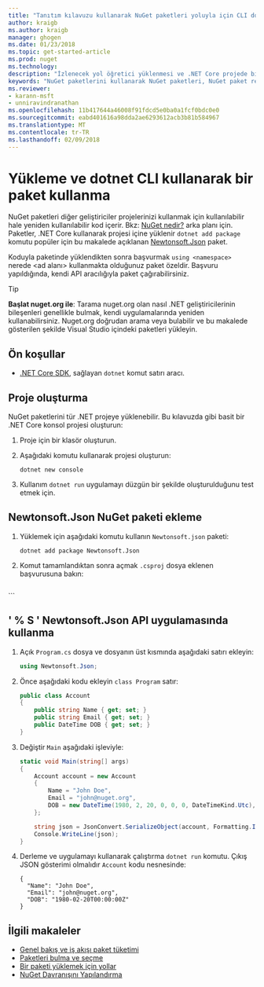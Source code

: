 ```yaml
---
title: "Tanıtım kılavuzu kullanarak NuGet paketleri yoluyla için CLI dotnet | Microsoft Docs"
author: kraigb
ms.author: kraigb
manager: ghogen
ms.date: 01/23/2018
ms.topic: get-started-article
ms.prod: nuget
ms.technology: 
description: "İzlenecek yol öğretici yüklenmesi ve .NET Core projede bir NuGet paketi kullanarak işleme."
keywords: "NuGet paketlerini kullanarak NuGet paketleri, NuGet paket referanslarını yükleme NuGet, NuGet paketi tüketim yükleyin"
ms.reviewer:
- karann-msft
- unniravindranathan
ms.openlocfilehash: 11b417644a46008f91fdcd5e0ba0a1fcf0bdc0e0
ms.sourcegitcommit: eabd401616a98dda2ae6293612acb3b81b584967
ms.translationtype: MT
ms.contentlocale: tr-TR
ms.lasthandoff: 02/09/2018
---
```

# <a name="install-and-use-a-package-using-the-dotnet-cli"></a>Yükleme ve dotnet CLI kullanarak bir paket kullanma

NuGet paketleri diğer geliştiriciler projelerinizi kullanmak için kullanılabilir hale yeniden kullanılabilir kod içerir. Bkz: [NuGet nedir?](../What-is-NuGet.md) arka planı için. Paketler, .NET Core kullanarak projesi içine yüklenir `dotnet add package` komutu popüler için bu makalede açıklanan [Newtonsoft.Json](https://www.nuget.org/packages/Newtonsoft.Json/) paket.

Koduyla paketinde yüklendikten sonra başvurmak `using <namespace>` nerede \<ad alanı\> kullanmakta olduğunuz paket özeldir. Başvuru yapıldığında, kendi API aracılığıyla paket çağırabilirsiniz.

> [!Tip]
> **Başlat nuget.org ile**: Tarama nuget.org olan nasıl .NET geliştiricilerinin bileşenleri genellikle bulmak, kendi uygulamalarında yeniden kullanabilirsiniz. Nuget.org doğrudan arama veya bulabilir ve bu makalede gösterilen şekilde Visual Studio içindeki paketleri yükleyin.

## <a name="pre-requisites"></a>Ön koşullar

- [.NET Core SDK](https://www.microsoft.com/net/download/), sağlayan `dotnet` komut satırı aracı.

## <a name="create-a-project"></a>Proje oluşturma

NuGet paketlerini tür .NET projeye yüklenebilir. Bu kılavuzda gibi basit bir .NET Core konsol projesi oluşturun:

1. Proje için bir klasör oluşturun.

1. Aşağıdaki komutu kullanarak projesi oluşturun:

    ```cli
    dotnet new console
    ```

1. Kullanım `dotnet run` uygulamayı düzgün bir şekilde oluşturulduğunu test etmek için.

## <a name="add-the-newtonsoftjson-nuget-package"></a>Newtonsoft.Json NuGet paketi ekleme

1. Yüklemek için aşağıdaki komutu kullanın `Newtonsoft.json` paketi:

    ```cli
    dotnet add package Newtonsoft.Json
    ```

1. Komut tamamlandıktan sonra açmak `.csproj` dosya eklenen başvurusuna bakın:

    ```xml
  <ItemGroup>
    <PackageReference Include="Newtonsoft.Json" Version="10.0.3" />
  </ItemGroup>
    ```

## <a name="use-the-newtonsoftjson-api-in-the-app"></a>' % S ' Newtonsoft.Json API uygulamasında kullanma

1. Açık `Program.cs` dosya ve dosyanın üst kısmında aşağıdaki satırı ekleyin:

    ```cs
    using Newtonsoft.Json;
    ```

1. Önce aşağıdaki kodu ekleyin `class Program` satır:

    ```cs
    public class Account
    {
        public string Name { get; set; }
        public string Email { get; set; }
        public DateTime DOB { get; set; }
    }
    ```

1. Değiştir `Main` aşağıdaki işleviyle:

    ```cs
    static void Main(string[] args)
    {
        Account account = new Account
        {
            Name = "John Doe",
            Email = "john@nuget.org",
            DOB = new DateTime(1980, 2, 20, 0, 0, 0, DateTimeKind.Utc),
        };

        string json = JsonConvert.SerializeObject(account, Formatting.Indented);
        Console.WriteLine(json);
    }
    ```

1. Derleme ve uygulamayı kullanarak çalıştırma `dotnet run` komutu. Çıkış JSON gösterimi olmalıdır `Account` kodu nesnesinde:

    ```output
    {
      "Name": "John Doe",
      "Email": "john@nuget.org",
      "DOB": "1980-02-20T00:00:00Z"
    }
    ```

## <a name="related-articles"></a>İlgili makaleler

- [Genel bakış ve iş akışı paket tüketimi](../consume-packages/overview-and-workflow.md)
- [Paketleri bulma ve seçme](../consume-packages/finding-and-choosing-packages.md)
- [Bir paketi yüklemek için yollar](../consume-packages/ways-to-install-a-package.md)
- [NuGet Davranışını Yapılandırma](../consume-packages/configuring-nuget-behavior.md)
